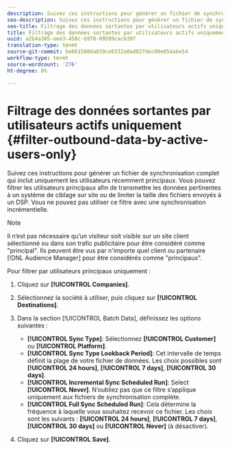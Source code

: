 ```yaml
---
description: Suivez ces instructions pour générer un fichier de synchronisation complet qui inclut uniquement les utilisateurs récemment principaux. Vous pouvez filtrer les utilisateurs principaux afin de transmettre les données pertinentes à un système de ciblage sur site ou de limiter la taille des fichiers envoyés à un DSP. Vous ne pouvez pas utiliser ce filtre avec une synchronisation incrémentielle.
seo-description: Suivez ces instructions pour générer un fichier de synchronisation complet qui inclut uniquement les utilisateurs récemment principaux. Vous pouvez filtrer les utilisateurs principaux afin de transmettre les données pertinentes à un système de ciblage sur site ou de limiter la taille des fichiers envoyés à un DSP. Vous ne pouvez pas utiliser ce filtre avec une synchronisation incrémentielle.
seo-title: Filtrage des données sortantes par utilisateurs actifs uniquement
title: Filtrage des données sortantes par utilisateurs actifs uniquement
uuid: a2b4a385-eee3-458c-b978-09509cacb397
translation-type: tm+mt
source-git-commit: be661580da839ce6332a0ad827dec08e854abe54
workflow-type: tm+mt
source-wordcount: '276'
ht-degree: 8%

---
```



# Filtrage des données sortantes par utilisateurs actifs uniquement {#filter-outbound-data-by-active-users-only}

Suivez ces instructions pour générer un fichier de synchronisation complet qui inclut uniquement les utilisateurs récemment principaux. Vous pouvez filtrer les utilisateurs principaux afin de transmettre les données pertinentes à un système de ciblage sur site ou de limiter la taille des fichiers envoyés à un DSP. Vous ne pouvez pas utiliser ce filtre avec une synchronisation incrémentielle.

>[!NOTE]
>
>Il n’est pas nécessaire qu’un visiteur soit visible sur un site client sélectionné ou dans son trafic publicitaire pour être considéré comme &quot;principal&quot;. Ils peuvent être vus par n&#39;importe quel client ou partenaire [!DNL Audience Manager] pour être considérés comme &quot;principaux&quot;.

Pour filtrer par utilisateurs principaux uniquement :

1. Cliquez sur **[!UICONTROL Companies]**.
1. Sélectionnez la société à utiliser, puis cliquez sur **[!UICONTROL Destinations]**.
1. Dans la section [!UICONTROL Batch Data], définissez les options suivantes :

   * **[!UICONTROL Sync Type]**: Sélectionnez  **[!UICONTROL Customer]** ou  **[!UICONTROL Platform]**.
   * **[!UICONTROL Sync Type Lookback Period]**: Cet intervalle de temps définit la plage de votre fichier de données. Les choix possibles sont **[!UICONTROL 24 hours]**, **[!UICONTROL 7 days]**, **[!UICONTROL 30 days]**.
   * **[!UICONTROL Incremental Sync Scheduled Run]**: Select **[!UICONTROL Never]**. N’oubliez pas que ce filtre s’applique uniquement aux fichiers de synchronisation complète.
   * **[!UICONTROL Full Sync Scheduled Run]**: Cela détermine la fréquence à laquelle vous souhaitez recevoir ce fichier. Les choix sont les suivants : **[!UICONTROL 24 hours]**, **[!UICONTROL 7 days]**, **[!UICONTROL 30 days]** ou **[!UICONTROL Never]** (à désactiver).

1. Cliquez sur **[!UICONTROL Save]**.
